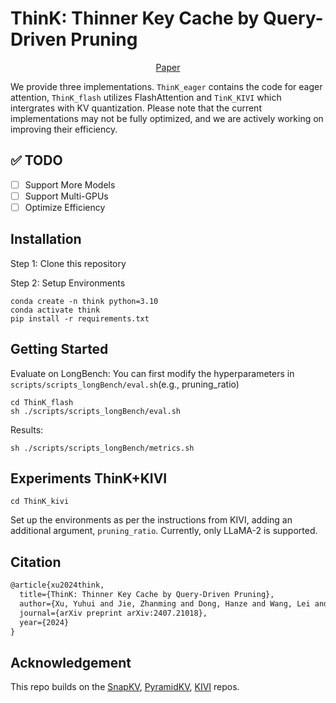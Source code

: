 # ThinK: Thinner Key Cache by Query-Driven Pruning
<p align="center">
  <a href="https://arxiv.org/abs/2407.21018">Paper</a>
</p>

We provide three implementations. `ThinK_eager` contains the code for eager attention, `ThinK_flash` utilizes FlashAttention and `TinK_KIVI` which intergrates with KV quantization. Please note that the current implementations may not be fully optimized, and we are actively working on improving their efficiency.

## ✅ TODO

- [ ] Support More Models
- [ ] Support Multi-GPUs
- [ ] Optimize Efficiency

## Installation
Step 1: Clone this repository

Step 2: Setup Environments
```shell
conda create -n think python=3.10
conda activate think
pip install -r requirements.txt
```

## Getting Started
Evaluate on LongBench: You can first modify the hyperparameters in `scripts/scripts_longBench/eval.sh`(e.g., pruning_ratio)

```shell
cd ThinK_flash
sh ./scripts/scripts_longBench/eval.sh
```

Results:
```shell
sh ./scripts/scripts_longBench/metrics.sh
```

## Experiments ThinK+KIVI
```shell
cd ThinK_kivi
```
Set up the environments as per the instructions from KIVI, adding an additional argument, `pruning_ratio`. Currently, only LLaMA-2 is supported.

## Citation
```markdown
@article{xu2024think,
  title={ThinK: Thinner Key Cache by Query-Driven Pruning},
  author={Xu, Yuhui and Jie, Zhanming and Dong, Hanze and Wang, Lei and Lu, Xudong and Zhou, Aojun and Saha, Amrita and Xiong, Caiming and Sahoo, Doyen},
  journal={arXiv preprint arXiv:2407.21018},
  year={2024}
}
```

## Acknowledgement
This repo builds on the [SnapKV](https://github.com/FasterDecoding/SnapKV), [PyramidKV](https://github.com/Zefan-Cai/PyramidKV/tree/main?tab=readme-ov-file),
[KIVI](https://github.com/jy-yuan/KIVI/tree/main) repos.